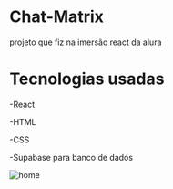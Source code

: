 # Chat-Matrix

<p>projeto que fiz na imersão react da alura</p>

<h1>Tecnologias usadas</h1>
<p>-React</P>
<p>-HTML</P>
<p>-CSS</P>
<p>-Supabase para banco de dados</P>


![home](https://user-images.githubusercontent.com/85197556/161081946-6a7916b2-1930-41ec-82eb-df52d2ea9879.png)
